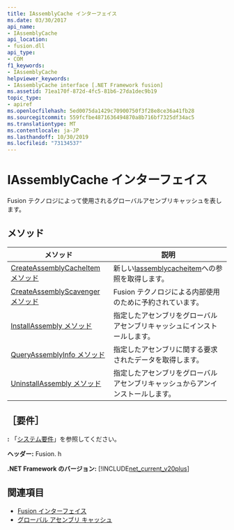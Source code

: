 ```yaml
---
title: IAssemblyCache インターフェイス
ms.date: 03/30/2017
api_name:
- IAssemblyCache
api_location:
- fusion.dll
api_type:
- COM
f1_keywords:
- IAssemblyCache
helpviewer_keywords:
- IAssemblyCache interface [.NET Framework fusion]
ms.assetid: 71ea170f-872d-4fc5-81b6-27da1dec9b19
topic_type:
- apiref
ms.openlocfilehash: 5ed0075da1429c70900750f3f28e8ce36a41fb28
ms.sourcegitcommit: 559fcfbe4871636494870a8b716bf7325df34ac5
ms.translationtype: MT
ms.contentlocale: ja-JP
ms.lasthandoff: 10/30/2019
ms.locfileid: "73134537"
---
```

# <a name="iassemblycache-interface"></a>IAssemblyCache インターフェイス
Fusion テクノロジによって使用されるグローバルアセンブリキャッシュを表します。  
  
## <a name="methods"></a>メソッド  
  
|メソッド|説明|  
|------------|-----------------|  
|[CreateAssemblyCacheItem メソッド](iassemblycache-createassemblycacheitem-method.md)|新しい[Iassemblycacheitem](iassemblycacheitem-interface.md)への参照を取得します。|  
|[CreateAssemblyScavenger メソッド](iassemblycache-createassemblyscavenger-method.md)|Fusion テクノロジによる内部使用のために予約されています。|  
|[InstallAssembly メソッド](iassemblycache-installassembly-method.md)|指定したアセンブリをグローバルアセンブリキャッシュにインストールします。|  
|[QueryAssemblyInfo メソッド](iassemblycache-queryassemblyinfo-method.md)|指定したアセンブリに関する要求されたデータを取得します。|  
|[UninstallAssembly メソッド](iassemblycache-uninstallassembly-method.md)|指定したアセンブリをグローバルアセンブリキャッシュからアンインストールします。|  
  
## <a name="requirements"></a>［要件］  
 **:** 「[システム要件](../../get-started/system-requirements.md)」を参照してください。  
  
 **ヘッダー:** Fusion. h  
  
 **.NET Framework のバージョン:** [!INCLUDE[net_current_v20plus](../../../../includes/net-current-v20plus-md.md)]  
  
## <a name="see-also"></a>関連項目

- [Fusion インターフェイス](fusion-interfaces.md)
- [グローバル アセンブリ キャッシュ](../../app-domains/gac.md)
